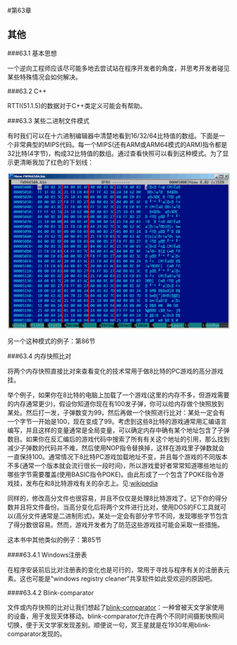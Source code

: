 #第63章
## 其他
###63.1  基本思想

一个逆向工程师应该尽可能多地去尝试站在程序开发者的角度，并思考开发者碰见某些特殊情况会如何解决。

###63.2 C++

RTTI(51.1.5)的数据对于C++类定义可能会有帮助。

###63.3 某些二进制文件模式

有时我们可以在十六进制编辑器中清楚地看到16/32/64比特值的数组。下面是一个非常典型的MIPS代码。每一个MIPS(还有ARM或ARM64模式的ARM)指令都是32比特(4字节)，构成32比特值的数组。通过查看快照可以看到这种模式。为了显示更清晰我加了红色的下划线：

![](img/63-1.png)

另一个这种模式的例子：第86节

###63.4 内存快照比对

将两个内存快照直接比对来查看变化的技术常用于做8比特的PC游戏的高分游戏挂。

举个例子，如果你在8比特的电脑上加载了一个游戏(这里的内存不多，但游戏需要的内存通常更少)，假设你知道你现在有100发子弹，你可以给内存做个快照放到某处。然后打一发，子弹数变为99，然后再做一个快照进行比对：某处一定会有一个字节一开始是100，现在变成了99。考虑到这些8比特的游戏通常用汇编语言编写，并且这样的变量通常是全局变量，可以确定内存中确有某个地址包含了子弹数目。如果你在反汇编后的游戏代码中搜索了所有有关这个地址的引用，那么找到减少子弹数的代码并不难，然后使用NOP指令替换掉，这样在游戏里子弹数就会一直保持100。通常情况下8比特PC游戏加载地址不变，并且每个游戏的不同版本不多(通常一个版本就会流行很长一段时间)，所以游戏爱好者常常知道哪些地址的哪些字节需要覆盖(使用BASIC指令POKE)。由此形成了一个包含了POKE指令游戏挂，发布在和8比特游戏有关的杂志上。见:[wikipedia](http://go.yurichev.com/17114)

同样的，修改高分文件也很容易，并且不仅仅是处理8比特游戏了。记下你的得分数并且将文件备份。当高分变化后将两个文件进行比对，使用DOS的FC工具就可以(高分文件通常是二进制形式)。某处一定会有部分字节不同，发现哪些字节包含了得分数很容易。然而，游戏开发者为了防范这些游戏挂可能会采取一些措施。

这本书中其他类似的例子：第85节

####63.4.1 Windows注册表

在程序安装前后比对注册表的变化也是可行的，常用于寻找与程序有关的注册表元素。这也可能是"windows registry cleaner"共享软件如此受欢迎的原因吧。

####63.4.2 Blink-comparator

文件或内存快照的比对让我们想起了[blink-comparator](http://go.yurichev.com/17348)：一种曾被天文学家使用的设备，用于发现天体移动。blink-comparator允许在两个不同时间摄影快照间切换，便于天文学家发现差别。顺便说一句，冥王星就是在1930年用blink-comparator发现的。








